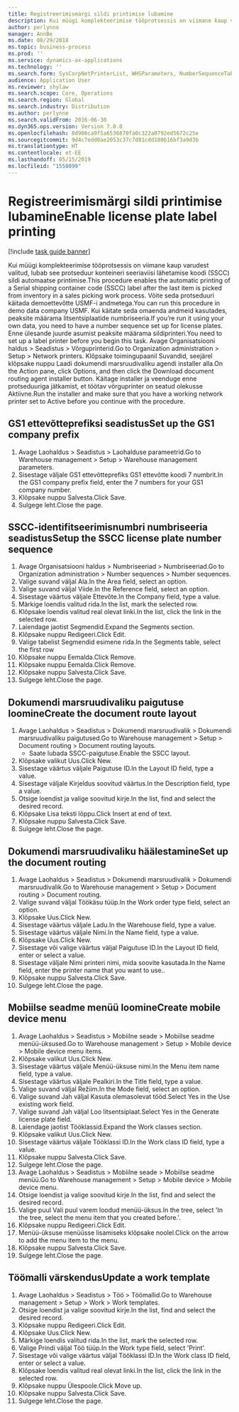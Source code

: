 ```yaml
---
title: Registreerimismärgi sildi printimise lubamine
description: Kui müügi komplekteerimise tööprotsessis on viimane kaup varudest valitud, lubab see protseduur konteineri seeriaviisi lähetamise koodi (SSCC) sildi automaatse printimise.
author: perlynne
manager: AnnBe
ms.date: 08/29/2018
ms.topic: business-process
ms.prod: ''
ms.service: dynamics-ax-applications
ms.technology: ''
ms.search.form: SysCorpNetPrinterList, WHSParameters, NumberSequenceTableListPage, NumberSequenceDetails, WHSDocumentRoutingLayout, WHSDocumentRouting, WHSRFMenuItem, WHSRFMenu, WHSWorkTemplateTable
audience: Application User
ms.reviewer: shylaw
ms.search.scope: Core, Operations
ms.search.region: Global
ms.search.industry: Distribution
ms.author: perlynne
ms.search.validFrom: 2016-06-30
ms.dyn365.ops.version: Version 7.0.0
ms.openlocfilehash: 8d906ca9f5a6536870fa0c322a0792ed5672c25e
ms.sourcegitcommit: 9d4c7edd0ae2053c37c7d81cdd180b16bf3a9d3b
ms.translationtype: HT
ms.contentlocale: et-EE
ms.lasthandoff: 05/15/2019
ms.locfileid: "1558099"
---
```

# <a name="enable-license-plate-label-printing"></a><span data-ttu-id="f11a5-103">Registreerimismärgi sildi printimise lubamine</span><span class="sxs-lookup"><span data-stu-id="f11a5-103">Enable license plate label printing</span></span>

[!include [task guide banner](../../includes/task-guide-banner.md)]

<span data-ttu-id="f11a5-104">Kui müügi komplekteerimise tööprotsessis on viimane kaup varudest valitud, lubab see protseduur konteineri seeriaviisi lähetamise koodi (SSCC) sildi automaatse printimise.</span><span class="sxs-lookup"><span data-stu-id="f11a5-104">This procedure enables the automatic printing of a Serial shipping container code (SSCC) label after the last item is picked from inventory in a sales picking work process.</span></span> <span data-ttu-id="f11a5-105">Võite seda protseduuri käitada demoettevõtte USMF-i andmetega.</span><span class="sxs-lookup"><span data-stu-id="f11a5-105">You can run this procedure in demo data company USMF.</span></span> <span data-ttu-id="f11a5-106">Kui käitate seda omaenda andmeid kasutades, peaksite määrama litsentsiplaatide numbriseeria.</span><span class="sxs-lookup"><span data-stu-id="f11a5-106">If you’re run it using your own data, you need to have a number sequence set up for license plates.</span></span> <span data-ttu-id="f11a5-107">Enne ülesande juurde asumist peaksite määrama sildiprinteri.</span><span class="sxs-lookup"><span data-stu-id="f11a5-107">You need to set up a label printer before you begin this task.</span></span> <span data-ttu-id="f11a5-108">Avage Organisatsiooni haldus > Seadistus > Võrguprinterid.</span><span class="sxs-lookup"><span data-stu-id="f11a5-108">Go to Organization administration > Setup > Network printers.</span></span> <span data-ttu-id="f11a5-109">Klõpsake toimingupaanil Suvandid, seejärel klõpsake nuppu Laadi dokumendi marsruudivaliku agendi installer alla.</span><span class="sxs-lookup"><span data-stu-id="f11a5-109">On the Action pane, click Options, and then click the Download document routing agent installer button.</span></span> <span data-ttu-id="f11a5-110">Käitage installer ja veenduge enne protseduuriga jätkamist, et töötav võrguprinter on seatud olekusse Aktiivne.</span><span class="sxs-lookup"><span data-stu-id="f11a5-110">Run the installer and make sure that you have a working network printer set to Active before you continue with the procedure.</span></span>


## <a name="set-up-the-gs1-company-prefix"></a><span data-ttu-id="f11a5-111">GS1 ettevõtteprefiksi seadistus</span><span class="sxs-lookup"><span data-stu-id="f11a5-111">Set up the GS1 company prefix</span></span>
1. <span data-ttu-id="f11a5-112">Avage Laohaldus > Seadistus > Laohalduse parameetrid.</span><span class="sxs-lookup"><span data-stu-id="f11a5-112">Go to Warehouse management > Setup > Warehouse management parameters.</span></span>
2. <span data-ttu-id="f11a5-113">Sisestage väljale GS1 ettevõtteprefiks GS1 ettevõtte koodi 7 numbrit.</span><span class="sxs-lookup"><span data-stu-id="f11a5-113">In the GS1 company prefix field, enter the 7 numbers for your GS1 company number.</span></span>
3. <span data-ttu-id="f11a5-114">Klõpsake nuppu Salvesta.</span><span class="sxs-lookup"><span data-stu-id="f11a5-114">Click Save.</span></span>
4. <span data-ttu-id="f11a5-115">Sulgege leht.</span><span class="sxs-lookup"><span data-stu-id="f11a5-115">Close the page.</span></span>

## <a name="setup-the-sscc-license-plate-number-sequence"></a><span data-ttu-id="f11a5-116">SSCC-identifitseerimisnumbri numbriseeria seadistus</span><span class="sxs-lookup"><span data-stu-id="f11a5-116">Setup the SSCC license plate number sequence</span></span>
1. <span data-ttu-id="f11a5-117">Avage Organisatsiooni haldus > Numbriseeriad > Numbriseeriad.</span><span class="sxs-lookup"><span data-stu-id="f11a5-117">Go to Organization administration > Number sequences > Number sequences.</span></span>
2. <span data-ttu-id="f11a5-118">Valige suvand väljal Ala.</span><span class="sxs-lookup"><span data-stu-id="f11a5-118">In the Area field, select an option.</span></span>
3. <span data-ttu-id="f11a5-119">Valige suvand väljal Viide.</span><span class="sxs-lookup"><span data-stu-id="f11a5-119">In the Reference field, select an option.</span></span>
4. <span data-ttu-id="f11a5-120">Sisestage väärtus väljale Ettevõte.</span><span class="sxs-lookup"><span data-stu-id="f11a5-120">In the Company field, type a value.</span></span>
5. <span data-ttu-id="f11a5-121">Märkige loendis valitud rida.</span><span class="sxs-lookup"><span data-stu-id="f11a5-121">In the list, mark the selected row.</span></span>
6. <span data-ttu-id="f11a5-122">Klõpsake loendis valitud real olevat linki.</span><span class="sxs-lookup"><span data-stu-id="f11a5-122">In the list, click the link in the selected row.</span></span>
7. <span data-ttu-id="f11a5-123">Laiendage jaotist Segmendid.</span><span class="sxs-lookup"><span data-stu-id="f11a5-123">Expand the Segments section.</span></span>
8. <span data-ttu-id="f11a5-124">Klõpsake nuppu Redigeeri.</span><span class="sxs-lookup"><span data-stu-id="f11a5-124">Click Edit.</span></span>
9. <span data-ttu-id="f11a5-125">Valige tabelist Segmendid esimene rida.</span><span class="sxs-lookup"><span data-stu-id="f11a5-125">In the Segments table, select the first row</span></span>
10. <span data-ttu-id="f11a5-126">Klõpsake nuppu Eemalda.</span><span class="sxs-lookup"><span data-stu-id="f11a5-126">Click Remove.</span></span>
11. <span data-ttu-id="f11a5-127">Klõpsake nuppu Eemalda.</span><span class="sxs-lookup"><span data-stu-id="f11a5-127">Click Remove.</span></span>
12. <span data-ttu-id="f11a5-128">Klõpsake nuppu Salvesta.</span><span class="sxs-lookup"><span data-stu-id="f11a5-128">Click Save.</span></span>
13. <span data-ttu-id="f11a5-129">Sulgege leht.</span><span class="sxs-lookup"><span data-stu-id="f11a5-129">Close the page.</span></span>

## <a name="create-the-document-route-layout"></a><span data-ttu-id="f11a5-130">Dokumendi marsruudivaliku paigutuse loomine</span><span class="sxs-lookup"><span data-stu-id="f11a5-130">Create the document route layout</span></span>
1. <span data-ttu-id="f11a5-131">Avage Laohaldus > Seadistus > Dokumendi marsruudivalik > Dokumendi marsruudivaliku paigutused.</span><span class="sxs-lookup"><span data-stu-id="f11a5-131">Go to Warehouse management > Setup > Document routing > Document routing layouts.</span></span>
    * <span data-ttu-id="f11a5-132">Saate lubada SSCC-paigutuse.</span><span class="sxs-lookup"><span data-stu-id="f11a5-132">Enable the SSCC layout.</span></span>  
2. <span data-ttu-id="f11a5-133">Klõpsake valikut Uus.</span><span class="sxs-lookup"><span data-stu-id="f11a5-133">Click New.</span></span>
3. <span data-ttu-id="f11a5-134">Sisestage väärtus väljale Paigutuse ID.</span><span class="sxs-lookup"><span data-stu-id="f11a5-134">In the Layout ID field, type a value.</span></span>
4. <span data-ttu-id="f11a5-135">Sisestage väljale Kirjeldus soovitud väärtus.</span><span class="sxs-lookup"><span data-stu-id="f11a5-135">In the Description field, type a value.</span></span>
5. <span data-ttu-id="f11a5-136">Otsige loendist ja valige soovitud kirje.</span><span class="sxs-lookup"><span data-stu-id="f11a5-136">In the list, find and select the desired record.</span></span>
6. <span data-ttu-id="f11a5-137">Klõpsake Lisa teksti lõppu.</span><span class="sxs-lookup"><span data-stu-id="f11a5-137">Click Insert at end of text.</span></span>
7. <span data-ttu-id="f11a5-138">Klõpsake nuppu Salvesta.</span><span class="sxs-lookup"><span data-stu-id="f11a5-138">Click Save.</span></span>
8. <span data-ttu-id="f11a5-139">Sulgege leht.</span><span class="sxs-lookup"><span data-stu-id="f11a5-139">Close the page.</span></span>

## <a name="set-up-the-document-routing"></a><span data-ttu-id="f11a5-140">Dokumendi marsruudivaliku häälestamine</span><span class="sxs-lookup"><span data-stu-id="f11a5-140">Set up the document routing</span></span>
1. <span data-ttu-id="f11a5-141">Avage Laohaldus > Seadistus > Dokumendi marsruudivalik > Dokumendi marsruudivalik.</span><span class="sxs-lookup"><span data-stu-id="f11a5-141">Go to Warehouse management > Setup > Document routing > Document routing.</span></span>
2. <span data-ttu-id="f11a5-142">Valige suvand väljal Töökäsu tüüp.</span><span class="sxs-lookup"><span data-stu-id="f11a5-142">In the Work order type field, select an option.</span></span>
3. <span data-ttu-id="f11a5-143">Klõpsake Uus.</span><span class="sxs-lookup"><span data-stu-id="f11a5-143">Click New.</span></span>
4. <span data-ttu-id="f11a5-144">Sisestage väärtus väljale Ladu.</span><span class="sxs-lookup"><span data-stu-id="f11a5-144">In the Warehouse field, type a value.</span></span>
5. <span data-ttu-id="f11a5-145">Sisestage väärtus väljale Nimi.</span><span class="sxs-lookup"><span data-stu-id="f11a5-145">In the Name field, type a value.</span></span>
6. <span data-ttu-id="f11a5-146">Klõpsake Uus.</span><span class="sxs-lookup"><span data-stu-id="f11a5-146">Click New.</span></span>
7. <span data-ttu-id="f11a5-147">Sisestage või valige väärtus väljal Paigutuse ID.</span><span class="sxs-lookup"><span data-stu-id="f11a5-147">In the Layout ID field, enter or select a value.</span></span>
8. <span data-ttu-id="f11a5-148">Sisestage väljale Nimi printeri nimi, mida soovite kasutada.</span><span class="sxs-lookup"><span data-stu-id="f11a5-148">In the Name field, enter the printer name that you want to use..</span></span>
9. <span data-ttu-id="f11a5-149">Klõpsake nuppu Salvesta.</span><span class="sxs-lookup"><span data-stu-id="f11a5-149">Click Save.</span></span>
10. <span data-ttu-id="f11a5-150">Sulgege leht.</span><span class="sxs-lookup"><span data-stu-id="f11a5-150">Close the page.</span></span>

## <a name="create-mobile-device-menu"></a><span data-ttu-id="f11a5-151">Mobiilse seadme menüü loomine</span><span class="sxs-lookup"><span data-stu-id="f11a5-151">Create mobile device menu</span></span>
1. <span data-ttu-id="f11a5-152">Avage Laohaldus > Seadistus > Mobiilne seade > Mobiilse seadme menüü-üksused.</span><span class="sxs-lookup"><span data-stu-id="f11a5-152">Go to Warehouse management > Setup > Mobile device > Mobile device menu items.</span></span>
2. <span data-ttu-id="f11a5-153">Klõpsake valikut Uus.</span><span class="sxs-lookup"><span data-stu-id="f11a5-153">Click New.</span></span>
3. <span data-ttu-id="f11a5-154">Sisestage väärtus väljale Menüü-üksuse nimi.</span><span class="sxs-lookup"><span data-stu-id="f11a5-154">In the Menu item name field, type a value.</span></span>
4. <span data-ttu-id="f11a5-155">Sisestage väärtus väljale Pealkiri.</span><span class="sxs-lookup"><span data-stu-id="f11a5-155">In the Title field, type a value.</span></span>
5. <span data-ttu-id="f11a5-156">Valige suvand väljal Režiim.</span><span class="sxs-lookup"><span data-stu-id="f11a5-156">In the Mode field, select an option.</span></span>
6. <span data-ttu-id="f11a5-157">Valige suvand Jah väljal Kasuta olemasolevat tööd.</span><span class="sxs-lookup"><span data-stu-id="f11a5-157">Select Yes in the Use existing work field.</span></span>
7. <span data-ttu-id="f11a5-158">Valige suvand Jah väljal Loo litsentsiplaat.</span><span class="sxs-lookup"><span data-stu-id="f11a5-158">Select Yes in the Generate license plate field.</span></span>
8. <span data-ttu-id="f11a5-159">Laiendage jaotist Tööklassid.</span><span class="sxs-lookup"><span data-stu-id="f11a5-159">Expand the Work classes section.</span></span>
9. <span data-ttu-id="f11a5-160">Klõpsake valikut Uus.</span><span class="sxs-lookup"><span data-stu-id="f11a5-160">Click New.</span></span>
10. <span data-ttu-id="f11a5-161">Sisestage väärtus väljale Tööklassi ID.</span><span class="sxs-lookup"><span data-stu-id="f11a5-161">In the Work class ID field, type a value.</span></span>
11. <span data-ttu-id="f11a5-162">Klõpsake nuppu Salvesta.</span><span class="sxs-lookup"><span data-stu-id="f11a5-162">Click Save.</span></span>
12. <span data-ttu-id="f11a5-163">Sulgege leht.</span><span class="sxs-lookup"><span data-stu-id="f11a5-163">Close the page.</span></span>
13. <span data-ttu-id="f11a5-164">Avage Laohaldus > Seadistus > Mobiilne seade > Mobiilse seadme menüü.</span><span class="sxs-lookup"><span data-stu-id="f11a5-164">Go to Warehouse management > Setup > Mobile device > Mobile device menu.</span></span>
14. <span data-ttu-id="f11a5-165">Otsige loendist ja valige soovitud kirje.</span><span class="sxs-lookup"><span data-stu-id="f11a5-165">In the list, find and select the desired record.</span></span>
15. <span data-ttu-id="f11a5-166">Valige puul Vali puul varem loodud menüü-üksus.</span><span class="sxs-lookup"><span data-stu-id="f11a5-166">In the tree, select 'In the tree, select the menu item that you created before.'.</span></span>
16. <span data-ttu-id="f11a5-167">Klõpsake nuppu Redigeeri.</span><span class="sxs-lookup"><span data-stu-id="f11a5-167">Click Edit.</span></span>
17. <span data-ttu-id="f11a5-168">Menüü-üksuse menüüsse lisamiseks klõpsake noolel.</span><span class="sxs-lookup"><span data-stu-id="f11a5-168">Click on the arrow to add the menu item to the menu.</span></span>
18. <span data-ttu-id="f11a5-169">Klõpsake nuppu Salvesta.</span><span class="sxs-lookup"><span data-stu-id="f11a5-169">Click Save.</span></span>
19. <span data-ttu-id="f11a5-170">Sulgege leht.</span><span class="sxs-lookup"><span data-stu-id="f11a5-170">Close the page.</span></span>

## <a name="update-a-work-template"></a><span data-ttu-id="f11a5-171">Töömalli värskendus</span><span class="sxs-lookup"><span data-stu-id="f11a5-171">Update a work template</span></span>
1. <span data-ttu-id="f11a5-172">Avage Laohaldus > Seadistus > Töö > Töömallid.</span><span class="sxs-lookup"><span data-stu-id="f11a5-172">Go to Warehouse management > Setup > Work > Work templates.</span></span>
2. <span data-ttu-id="f11a5-173">Otsige loendist ja valige soovitud kirje.</span><span class="sxs-lookup"><span data-stu-id="f11a5-173">In the list, find and select the desired record.</span></span>
3. <span data-ttu-id="f11a5-174">Klõpsake nuppu Redigeeri.</span><span class="sxs-lookup"><span data-stu-id="f11a5-174">Click Edit.</span></span>
4. <span data-ttu-id="f11a5-175">Klõpsake Uus.</span><span class="sxs-lookup"><span data-stu-id="f11a5-175">Click New.</span></span>
5. <span data-ttu-id="f11a5-176">Märkige loendis valitud rida.</span><span class="sxs-lookup"><span data-stu-id="f11a5-176">In the list, mark the selected row.</span></span>
6. <span data-ttu-id="f11a5-177">Valige Prindi väljal Töö tüüp.</span><span class="sxs-lookup"><span data-stu-id="f11a5-177">In the Work type field, select 'Print'.</span></span>
7. <span data-ttu-id="f11a5-178">Sisestage või valige väärtus väljal Tööklassi ID.</span><span class="sxs-lookup"><span data-stu-id="f11a5-178">In the Work class ID field, enter or select a value.</span></span>
8. <span data-ttu-id="f11a5-179">Klõpsake loendis valitud real olevat linki.</span><span class="sxs-lookup"><span data-stu-id="f11a5-179">In the list, click the link in the selected row.</span></span>
9. <span data-ttu-id="f11a5-180">Klõpsake nuppu Ülespoole.</span><span class="sxs-lookup"><span data-stu-id="f11a5-180">Click Move up.</span></span>
10. <span data-ttu-id="f11a5-181">Klõpsake nuppu Salvesta.</span><span class="sxs-lookup"><span data-stu-id="f11a5-181">Click Save.</span></span>
11. <span data-ttu-id="f11a5-182">Sulgege leht.</span><span class="sxs-lookup"><span data-stu-id="f11a5-182">Close the page.</span></span>

